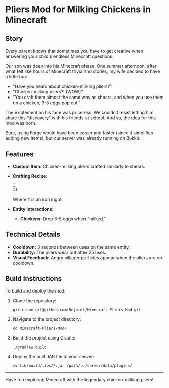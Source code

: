 # Pliers Mod for Milking Chickens in Minecraft

## Story

Every parent knows that sometimes you have to get creative when answering your child's endless Minecraft questions.

Our son was deep into his Minecraft phase. One summer afternoon, after what felt like hours of Minecraft trivia and stories, my wife decided to have a little fun:

- "Have you heard about chicken-milking pliers?"
- "Chicken-milking pliers?! (WOW)"
- "You craft them almost the same way as shears, and when you use them on a chicken, 3-5 eggs pop out."

The excitement on his face was priceless. We couldn’t resist letting him share this “discovery” with his friends at school. And so, the idea for this mod was born.

Sure, using Forge would have been easier and faster (since it simplifies adding new items), but our server was already running on Bukkit.

## Features

- **Custom Item:** Chicken-milking pliers crafted similarly to shears.

- **Crafting Recipe:**

  ```
  I  
  II
  ```
  Where `I` is an iron ingot.

- **Entity Interactions:**

  - **Chickens:** Drop 3-5 eggs when "milked."

## Technical Details

- **Cooldown:** 3 seconds between uses on the same entity.
- **Durability:** The pliers wear out after 25 uses.
- **Visual Feedback:** Angry villager particles appear when the pliers are on cooldown.

## Build Instructions

To build and deploy the mod:

1. Clone the repository:
   ```
   git clone git@github.com:Dejniel/Minecraft-Pliers-Mod.git
   ```
2. Navigate to the project directory:
   ```
   cd Minecraft-Pliers-Mod/
   ```
3. Build the project using Gradle:
   ```
   ./gradlew build
   ```
4. Deploy the built JAR file to your server:
   ```
   mv lib/build/libs/*.jar /path/to/server/data/plugins/
   ```

---

Have fun exploring Minecraft with the legendary chicken-milking pliers!


